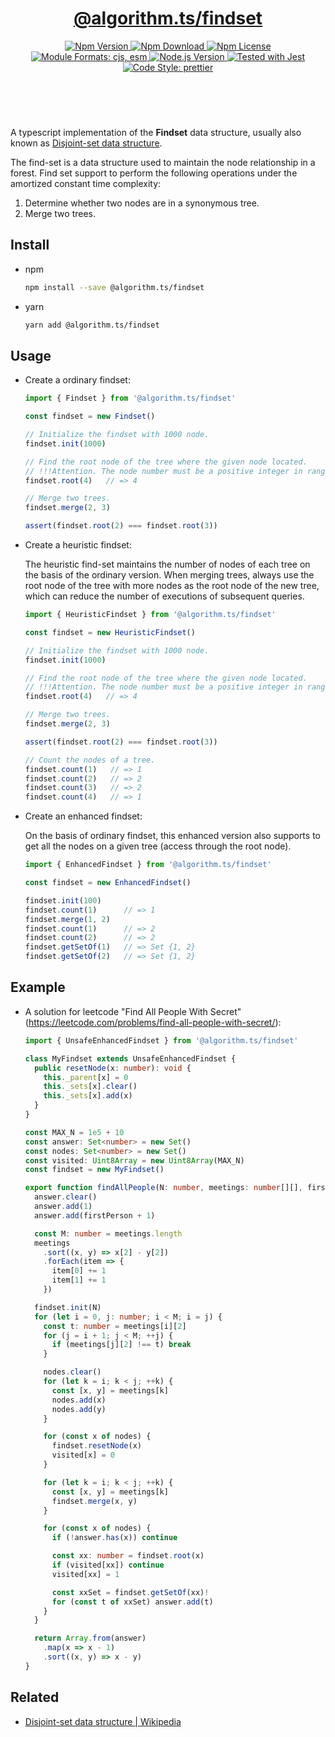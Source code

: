 <header>
  <h1 align="center">
    <a href="https://github.com/guanghechen/algorithm.ts/tree/@algorithm.ts/findset@3.1.1/packages/findset#readme">@algorithm.ts/findset</a>
  </h1>
  <div align="center">
    <a href="https://www.npmjs.com/package/@algorithm.ts/findset">
      <img
        alt="Npm Version"
        src="https://img.shields.io/npm/v/@algorithm.ts/findset.svg"
      />
    </a>
    <a href="https://www.npmjs.com/package/@algorithm.ts/findset">
      <img
        alt="Npm Download"
        src="https://img.shields.io/npm/dm/@algorithm.ts/findset.svg"
      />
    </a>
    <a href="https://www.npmjs.com/package/@algorithm.ts/findset">
      <img
        alt="Npm License"
        src="https://img.shields.io/npm/l/@algorithm.ts/findset.svg"
      />
    </a>
    <a href="#install">
      <img
        alt="Module Formats: cjs, esm"
        src="https://img.shields.io/badge/module_formats-cjs%2C%20esm-green.svg"
      />
    </a>
    <a href="https://github.com/nodejs/node">
      <img
        alt="Node.js Version"
        src="https://img.shields.io/node/v/@algorithm.ts/findset"
      />
    </a>
    <a href="https://github.com/facebook/jest">
      <img
        alt="Tested with Jest"
        src="https://img.shields.io/badge/tested_with-jest-9c465e.svg"
      />
    </a>
    <a href="https://github.com/prettier/prettier">
      <img
        alt="Code Style: prettier"
        src="https://img.shields.io/badge/code_style-prettier-ff69b4.svg?style=flat-square"
      />
    </a>
  </div>
</header>
<br/>


A typescript implementation of the **Findset** data structure, usually also known as
[Disjoint-set data structure][wiki-find-set].

The find-set is a data structure used to maintain the node relationship in a forest. Find set
support to perform the following operations under the amortized constant time complexity:

1. Determine whether two nodes are in a synonymous tree.
2. Merge two trees.


## Install

* npm

  ```bash
  npm install --save @algorithm.ts/findset
  ```

* yarn

  ```bash
  yarn add @algorithm.ts/findset
  ```


## Usage

* Create a ordinary findset:

  ```typescript
  import { Findset } from '@algorithm.ts/findset'

  const findset = new Findset()

  // Initialize the findset with 1000 node.
  findset.init(1000)

  // Find the root node of the tree where the given node located.
  // !!!Attention. The node number must be a positive integer in range of [1, 1000]
  findset.root(4)   // => 4

  // Merge two trees.
  findset.merge(2, 3)

  assert(findset.root(2) === findset.root(3))
  ```

* Create a heuristic findset:

  The heuristic find-set maintains the number of nodes of each tree on the basis
  of the ordinary version. When merging trees, always use the root node of the
  tree with more nodes as the root node of the new tree, which can reduce the
  number of executions of subsequent queries.

  ```typescript
  import { HeuristicFindset } from '@algorithm.ts/findset'

  const findset = new HeuristicFindset()

  // Initialize the findset with 1000 node.
  findset.init(1000)

  // Find the root node of the tree where the given node located.
  // !!!Attention. The node number must be a positive integer in range of [1, 1000]
  findset.root(4)   // => 4

  // Merge two trees.
  findset.merge(2, 3)

  assert(findset.root(2) === findset.root(3))

  // Count the nodes of a tree.
  findset.count(1)   // => 1
  findset.count(2)   // => 2
  findset.count(3)   // => 2
  findset.count(4)   // => 1
  ```

* Create an enhanced findset:

  On the basis of ordinary findset, this enhanced version also supports to get
  all the nodes on a given tree (access through the root node).

  ```typescript
  import { EnhancedFindset } from '@algorithm.ts/findset'

  const findset = new EnhancedFindset()

  findset.init(100)
  findset.count(1)      // => 1
  findset.merge(1, 2)
  findset.count(1)      // => 2
  findset.count(2)      // => 2
  findset.getSetOf(1)   // => Set {1, 2}
  findset.getSetOf(2)   // => Set {1, 2}
  ```


## Example

* A solution for leetcode "Find All People With Secret"
  (https://leetcode.com/problems/find-all-people-with-secret/):

  ```typescript
  import { UnsafeEnhancedFindset } from '@algorithm.ts/findset'

  class MyFindset extends UnsafeEnhancedFindset {
    public resetNode(x: number): void {
      this._parent[x] = 0
      this._sets[x].clear()
      this._sets[x].add(x)
    }
  }

  const MAX_N = 1e5 + 10
  const answer: Set<number> = new Set()
  const nodes: Set<number> = new Set()
  const visited: Uint8Array = new Uint8Array(MAX_N)
  const findset = new MyFindset()

  export function findAllPeople(N: number, meetings: number[][], firstPerson: number): number[] {
    answer.clear()
    answer.add(1)
    answer.add(firstPerson + 1)

    const M: number = meetings.length
    meetings
      .sort((x, y) => x[2] - y[2])
      .forEach(item => {
        item[0] += 1
        item[1] += 1
      })

    findset.init(N)
    for (let i = 0, j: number; i < M; i = j) {
      const t: number = meetings[i][2]
      for (j = i + 1; j < M; ++j) {
        if (meetings[j][2] !== t) break
      }

      nodes.clear()
      for (let k = i; k < j; ++k) {
        const [x, y] = meetings[k]
        nodes.add(x)
        nodes.add(y)
      }

      for (const x of nodes) {
        findset.resetNode(x)
        visited[x] = 0
      }

      for (let k = i; k < j; ++k) {
        const [x, y] = meetings[k]
        findset.merge(x, y)
      }

      for (const x of nodes) {
        if (!answer.has(x)) continue

        const xx: number = findset.root(x)
        if (visited[xx]) continue
        visited[xx] = 1

        const xxSet = findset.getSetOf(xx)!
        for (const t of xxSet) answer.add(t)
      }
    }

    return Array.from(answer)
      .map(x => x - 1)
      .sort((x, y) => x - y)
  }
  ```

## Related

* [Disjoint-set data structure | Wikipedia][wiki-find-set]


[homepage]: https://github.com/guanghechen/algorithm.ts/tree/@algorithm.ts/findset@3.1.1/packages/findset#readme
[wiki-find-set]: https://en.wikipedia.org/wiki/Disjoint-set_data_structure

